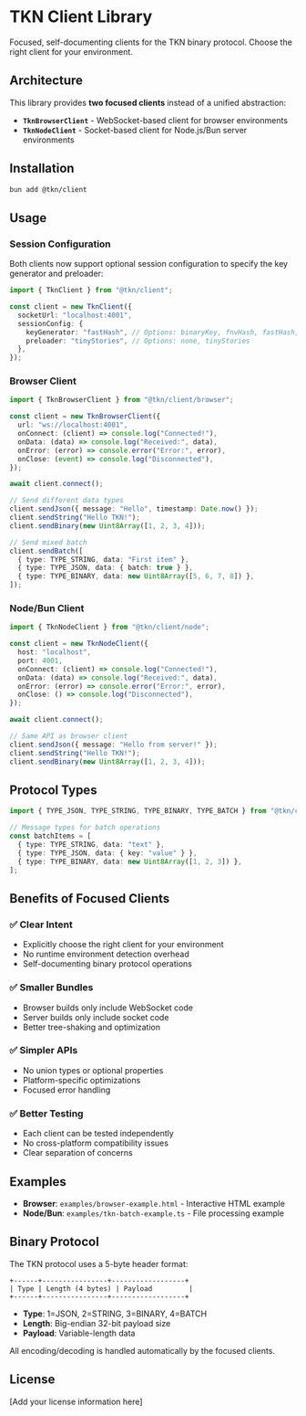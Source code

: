 # TKN Client Library

Focused, self-documenting clients for the TKN binary protocol. Choose the right client for your environment.

## Architecture

This library provides **two focused clients** instead of a unified abstraction:

- **`TknBrowserClient`** - WebSocket-based client for browser environments
- **`TknNodeClient`** - Socket-based client for Node.js/Bun server environments

## Installation

```bash
bun add @tkn/client
```

## Usage

### Session Configuration

Both clients now support optional session configuration to specify the key generator and preloader:

```typescript
import { TknClient } from "@tkn/client";

const client = new TknClient({
  socketUrl: "localhost:4001",
  sessionConfig: {
    keyGenerator: "fastHash", // Options: binaryKey, fnvHash, fastHash, simdHash
    preloader: "tinyStories", // Options: none, tinyStories
  },
});
```

### Browser Client

```typescript
import { TknBrowserClient } from "@tkn/client/browser";

const client = new TknBrowserClient({
  url: "ws://localhost:4001",
  onConnect: (client) => console.log("Connected!"),
  onData: (data) => console.log("Received:", data),
  onError: (error) => console.error("Error:", error),
  onClose: (event) => console.log("Disconnected"),
});

await client.connect();

// Send different data types
client.sendJson({ message: "Hello", timestamp: Date.now() });
client.sendString("Hello TKN!");
client.sendBinary(new Uint8Array([1, 2, 3, 4]));

// Send mixed batch
client.sendBatch([
  { type: TYPE_STRING, data: "First item" },
  { type: TYPE_JSON, data: { batch: true } },
  { type: TYPE_BINARY, data: new Uint8Array([5, 6, 7, 8]) },
]);
```

### Node/Bun Client

```typescript
import { TknNodeClient } from "@tkn/client/node";

const client = new TknNodeClient({
  host: "localhost",
  port: 4001,
  onConnect: (client) => console.log("Connected!"),
  onData: (data) => console.log("Received:", data),
  onError: (error) => console.error("Error:", error),
  onClose: () => console.log("Disconnected"),
});

await client.connect();

// Same API as browser client
client.sendJson({ message: "Hello from server!" });
client.sendString("Hello TKN!");
client.sendBinary(new Uint8Array([1, 2, 3, 4]));
```

## Protocol Types

```typescript
import { TYPE_JSON, TYPE_STRING, TYPE_BINARY, TYPE_BATCH } from "@tkn/client";

// Message types for batch operations
const batchItems = [
  { type: TYPE_STRING, data: "text" },
  { type: TYPE_JSON, data: { key: "value" } },
  { type: TYPE_BINARY, data: new Uint8Array([1, 2, 3]) },
];
```

## Benefits of Focused Clients

### ✅ **Clear Intent**

- Explicitly choose the right client for your environment
- No runtime environment detection overhead
- Self-documenting binary protocol operations

### ✅ **Smaller Bundles**

- Browser builds only include WebSocket code
- Server builds only include socket code
- Better tree-shaking and optimization

### ✅ **Simpler APIs**

- No union types or optional properties
- Platform-specific optimizations
- Focused error handling

### ✅ **Better Testing**

- Each client can be tested independently
- No cross-platform compatibility issues
- Clear separation of concerns

## Examples

- **Browser**: `examples/browser-example.html` - Interactive HTML example
- **Node/Bun**: `examples/tkn-batch-example.ts` - File processing example

## Binary Protocol

The TKN protocol uses a 5-byte header format:

```
+------+----------------+------------------+
| Type | Length (4 bytes) | Payload         |
+------+----------------+------------------+
```

- **Type**: 1=JSON, 2=STRING, 3=BINARY, 4=BATCH
- **Length**: Big-endian 32-bit payload size
- **Payload**: Variable-length data

All encoding/decoding is handled automatically by the focused clients.

## License

[Add your license information here]
